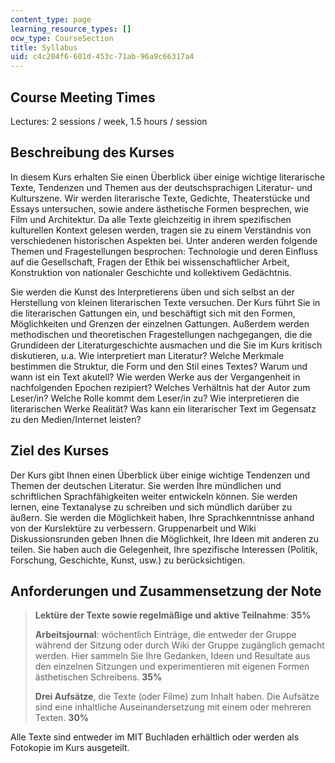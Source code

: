 ```yaml
---
content_type: page
learning_resource_types: []
ocw_type: CourseSection
title: Syllabus
uid: c4c204f6-601d-453c-71ab-96a9c66317a4
---
```


Course Meeting Times
--------------------

Lectures: 2 sessions / week, 1.5 hours / session

Beschreibung des Kurses
-----------------------

In diesem Kurs erhalten Sie einen Überblick über einige wichtige literarische Texte, Tendenzen und Themen aus der deutschsprachigen Literatur- und Kulturszene. Wir werden literarische Texte, Gedichte, Theaterstücke und Essays untersuchen, sowie andere ästhetische Formen besprechen, wie Film und Architektur. Da alle Texte gleichzeitig in ihrem spezifischen kulturellen Kontext gelesen werden, tragen sie zu einem Verständnis von verschiedenen historischen Aspekten bei. Unter anderen werden folgende Themen und Fragestellungen besprochen: Technologie und deren Einfluss auf die Gesellschaft, Fragen der Ethik bei wissenschaftlicher Arbeit, Konstruktion von nationaler Geschichte und kollektivem Gedächtnis.

Sie werden die Kunst des Interpretierens üben und sich selbst an der Herstellung von kleinen literarischen Texte versuchen. Der Kurs führt Sie in die literarischen Gattungen ein, und beschäftigt sich mit den Formen, Möglichkeiten und Grenzen der einzelnen Gattungen. Außerdem werden methodischen und theoretischen Fragestellungen nachgegangen, die die Grundideen der Literaturgeschichte ausmachen und die Sie im Kurs kritisch diskutieren, u.a. Wie interpretiert man Literatur? Welche Merkmale bestimmen die Struktur, die Form und den Stil eines Textes? Warum und wann ist ein Text akutell? Wie werden Werke aus der Vergangenheit in nachfolgenden Epochen rezipiert? Welches Verhältnis hat der Autor zum Leser/in? Welche Rolle kommt dem Leser/in zu? Wie interpretieren die literarischen Werke Realität? Was kann ein literarischer Text im Gegensatz zu den Medien/Internet leisten?

Ziel des Kurses
---------------

Der Kurs gibt Ihnen einen Überblick über einige wichtige Tendenzen und Themen der deutschen Literatur. Sie werden Ihre mündlichen und schriftlichen Sprachfähigkeiten weiter entwickeln können. Sie werden lernen, eine Textanalyse zu schreiben und sich mündlich darüber zu äußern. Sie werden die Möglichkeit haben, Ihre Sprachkenntnisse anhand von der Kurslektüre zu verbessern. Gruppenarbeit und Wiki Diskussionsrunden geben Ihnen die Möglichkeit, Ihre Ideen mit anderen zu teilen. Sie haben auch die Gelegenheit, Ihre spezifische Interessen (Politik, Forschung, Geschichte, Kunst, usw.) zu berücksichtigen.

Anforderungen und Zusammensetzung der Note
------------------------------------------

> **Lektüre der Texte sowie regelmäßige und aktive Teilnahme**: **35%**
> 
> **Arbeitsjournal**: wöchentlich Einträge, die entweder der Gruppe während der Sitzung oder durch Wiki der Gruppe zugänglich gemacht werden. Hier sammeln Sie Ihre Gedanken, Ideen und Resultate aus den einzelnen Sitzungen und experimentieren mit eigenen Formen ästhetischen Schreibens. **35%**
> 
> **Drei Aufsätze**, die Texte (oder Filme) zum Inhalt haben. Die Aufsätze sind eine inhaltliche Auseinandersetzung mit einem oder mehreren Texten. **30%**

Alle Texte sind entweder im MIT Buchladen erhältlich oder werden als Fotokopie im Kurs ausgeteilt.